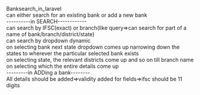  Banksearch_in_laravel<br>
 can either search for an existing bank or add a new bank<br>
 ----------in SEARCH------------<br>
 can search by IFSC(exact) or branch(like query=>can search for part of a name of bank/branch/district/state)<br>
 can search by dropdown dynamic<br>
 on selecting bank next state dropdown comes up narrowing down the states to wherever the particular selected bank exists<br>
 on selecting state, the relevant districts come up and so on till branch name on selecting which the entire details come up<br>
 ---------in ADDing a bank--------<br>
 All details should be added=>validity added for fields=>ifsc should be 11 digits<br>
